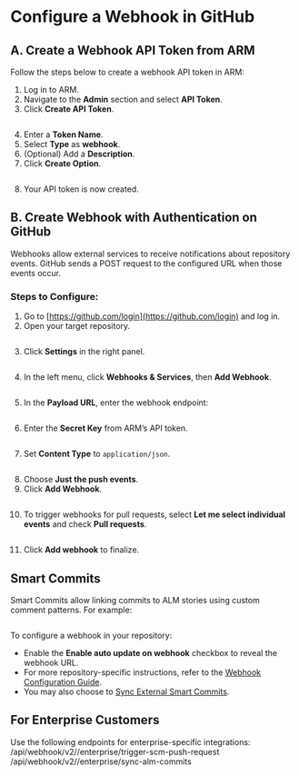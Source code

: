 # Configure a Webhook in GitHub

## A. Create a Webhook API Token from ARM

Follow the steps below to create a webhook API token in ARM:

1. Log in to ARM.
2. Navigate to the **Admin** section and select **API Token**.
3. Click **Create API Token**.

<figure><img src="../../../../.gitbook/assets/image (940).png" alt=""><figcaption></figcaption></figure>

4. Enter a **Token Name**.
5. Select **Type** as **webhook**.
6. (Optional) Add a **Description**.
7. Click **Create Option**.

<figure><img src="../../../../.gitbook/assets/image (941).png" alt=""><figcaption></figcaption></figure>

8. Your API token is now created.

## B. Create Webhook with Authentication on GitHub

Webhooks allow external services to receive notifications about repository events. GitHub sends a POST request to the configured URL when those events occur.

### Steps to Configure:

1. Go to [https://github.com/login](https://github.com/login) and log in.
2. Open your target repository.

<figure><img src="../../../../.gitbook/assets/image (944).png" alt=""><figcaption></figcaption></figure>

3. Click **Settings** in the right panel.

<figure><img src="../../../../.gitbook/assets/image (945).png" alt=""><figcaption></figcaption></figure>

4. In the left menu, click **Webhooks & Services**, then **Add Webhook**.

<figure><img src="../../../../.gitbook/assets/image (946).png" alt=""><figcaption></figcaption></figure>

5. In the **Payload URL**, enter the webhook endpoint:

<figure><img src="../../../../.gitbook/assets/image (947).png" alt=""><figcaption></figcaption></figure>

6. Enter the **Secret Key** from ARM’s API token.

<figure><img src="../../../../.gitbook/assets/image (948).png" alt=""><figcaption></figcaption></figure>

7. Set **Content Type** to `application/json`.

<figure><img src="../../../../.gitbook/assets/image (949).png" alt=""><figcaption></figcaption></figure>

8. Choose **Just the push events**.
9. Click **Add Webhook**.

<figure><img src="../../../../.gitbook/assets/image (950).png" alt=""><figcaption></figcaption></figure>

10. To trigger webhooks for pull requests, select **Let me select individual events** and check **Pull requests**.

<figure><img src="../../../../.gitbook/assets/image (951).png" alt=""><figcaption></figcaption></figure>

11. Click **Add webhook** to finalize.

## Smart Commits

Smart Commits allow linking commits to ALM stories using custom comment patterns. For example:

<figure><img src="../../../../.gitbook/assets/image (952).png" alt=""><figcaption></figcaption></figure>

To configure a webhook in your repository:

* Enable the **Enable auto update on webhook** checkbox to reveal the webhook URL.
* For more repository-specific instructions, refer to the [Webhook Configuration Guide](file://product-guides/arm/arm-features/webhooks).
* You may also choose to [Sync External Smart Commits](file://product-guides/arm/arm-features/version-control/introduction-to-version-control/version-control-repositories-summary).

## For Enterprise Customers

Use the following endpoints for enterprise-specific integrations: /api/webhook/v2//enterprise/trigger-scm-push-request /api/webhook/v2//enterprise/sync-alm-commits
